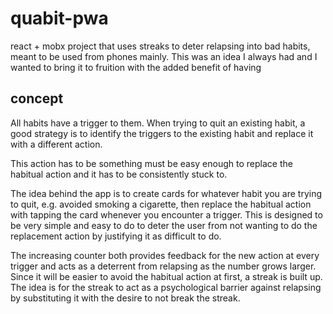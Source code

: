 # quabit-pwa
react + mobx project that uses streaks to deter relapsing into bad habits, meant to be used from phones mainly. This was an idea I always had and I wanted to bring it to fruition with the added benefit of having

## concept
All habits have a trigger to them. When trying to quit an existing habit, a good strategy is to identify the triggers to the existing habit and replace it with a different action.

This action has to be something must be easy enough to replace the habitual action and it has to be consistently stuck to. 

The idea behind the app is to create cards for whatever habit you are trying to quit, e.g. avoided smoking a cigarette, then replace the habitual action with tapping the card whenever you encounter a trigger. This is designed to be very simple and easy to do to deter the user from not wanting to do the replacement action by justifying it as difficult to do.

The increasing counter both provides feedback for the new action at every trigger and acts as a deterrent from relapsing as the number grows larger. Since it will be easier to avoid the habitual action at first, a streak is built up. The idea is for the streak to act as a psychological barrier against relapsing by substituting it with the desire to not break the streak.

